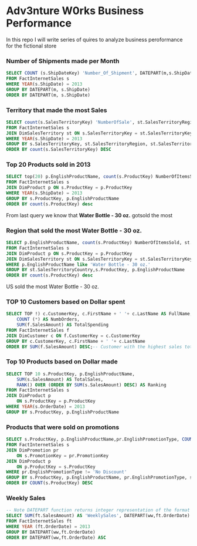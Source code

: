 # Adv3nture W0rks Business Performance
In this repo I will write series of quires to analyze business peroformance for the fictional store


### Number of Shipments made per Month

```SQL
SELECT COUNT (s.ShipDateKey) 'Number_Of_Shipment', DATEPART(m,s.ShipDate) as 'MonthNumb'
FROM FactInternetSales s
WHERE YEAR(s.ShipDate) = 2013
GROUP BY DATEPART(m, s.ShipDate) 
ORDER BY DATEPART(m, s.ShipDate)
```

### Territory that made the most Sales

```SQL
SELECT count(s.SalesTerritoryKey) 'NumberOfSale', st.SalesTerritoryRegion, st.SalesTerritoryCountry 
FROM FactInternetSales s 
JOIN DimSalesTerritory st ON s.SalesTerritoryKey = st.SalesTerritoryKey 
WHERE YEAR(s.ShipDate) = 2013 
GROUP BY s.SalesTerritoryKey, st.SalesTerritoryRegion, st.SalesTerritoryCountry
ORDER BY count(s.SalesTerritoryKey) DESC
```

### Top 20 Products sold in 2013

```SQL
SELECT top(20) p.EnglishProductName, count(s.ProductKey) NumberOfItemsSold  
FROM FactInternetSales s 
JOIN DimProduct p ON s.ProductKey = p.ProductKey 
WHERE YEAR(s.ShipDate) = 2013  
GROUP BY s.ProductKey, p.EnglishProductName 
ORDER BY count(s.ProductKey) desc 
```
From last query we know that **Water Bottle - 30 oz.** gotsold the most

### Region that sold the most Water Bottle - 30 oz. 

```SQL
SELECT p.EnglishProductName, count(s.ProductKey) NumberOfItemsSold, st.SalesTerritoryCountry
FROM FactInternetSales s
JOIN DimProduct p ON s.ProductKey = p.ProductKey
JOIN DimSalesTerritory st ON s.SalesTerritoryKey = st.SalesTerritoryKey
WHERE p.EnglishProductName like 'Water Bottle - 30 oz.'
GROUP BY st.SalesTerritoryCountry,s.ProductKey, p.EnglishProductName
ORDER BY count(s.ProductKey) desc 
```
US sold the most Water Bottle - 30 oz.



### TOP 10 Customers based on Dollar spent

```SQL
SELECT TOP !) c.CustomerKey, c.FirstName + ' '+ c.LastName AS FullName, 
    COUNT (*) AS NumbOrders,
    SUM(f.SalesAmount) AS TotalSpending
FROM FactInternetSales f 
JOIN DimCustomer c ON f.CustomerKey = c.CustomerKey
GROUP BY c.CustomerKey, c.FirstName + ' '+ c.LastName
ORDER BY SUM(f.SalesAmount) DESC;-- Customer with the highest sales total
```
### Top 10 Products based on Dollar made

```SQL
SELECT TOP 10 s.ProductKey, p.EnglishProductName,
    SUM(s.SalesAmount) AS TotalSales,
    RANK() OVER (ORDER BY SUM(s.SalesAmount) DESC) AS Ranking
FROM FactInternetSales s 
JOIN DimProduct p 
    ON s.ProductKey = p.ProductKey
WHERE YEAR(s.OrderDate) = 2013
GROUP BY s.ProductKey, p.EnglishProductName
```

### Products that were sold on promotions 

```SQL
SELECT s.ProductKey, p.EnglishProductName,pr.EnglishPromotionType, COUNT(s.ProductKey) CountOfTransactions , s.SalesAmount, p.StandardCost
FROM FactInternetSales s 
JOIN DimPromotion pr 
    ON s.PromotionKey = pr.PromotionKey 
JOIN DimProduct p 
    ON p.ProductKey = s.ProductKey
WHERE pr.EnglishPromotionType != 'No Discount'
GROUP BY s.ProductKey, p.EnglishProductName, pr.EnglishPromotionType, s.SalesAmount, p.StandardCost
ORDER BY COUNT(s.ProductKey) DESC
```

### Weekly Sales
```SQL
-- Note DATEPART function returns integer representation of the format given inside the brackets
SELECT SUM(ft.SalesAmount) AS 'WeeklySales', DATEPART(ww,ft.OrderDate) AS 'WeekNum'
FROM FactInternetSales ft 
WHERE YEAR (ft.OrderDate) = 2013
GROUP BY DATEPART(ww,ft.OrderDate)
ORDER BY DATEPART(ww,ft.OrderDate) ASC
```
